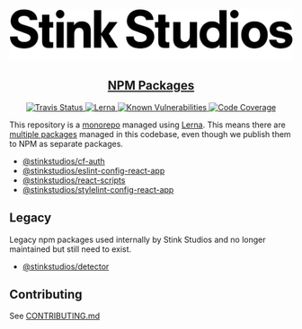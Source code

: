 <p align="center">
  <a href="https://stinkstudios.com/">
    <img alt="stink-studios" src="https://raw.githubusercontent.com/stinkstudios/logo/master/stink-studios-black.png" width="546">
  </a>
</p>
<h2 align="center">
  <a href="https://www.npmjs.com/org/stinkstudios" target="_blank" >NPM Packages</a>
</h2>

<p align="center">
  <a href="https://travis-ci.com/Stinkstudios/npm-packages">
    <img alt="Travis Status" src="https://travis-ci.com/Stinkstudios/npm-packages.svg?branch=master" />
  </a>
  <a href="https://lernajs.io/">
    <img alt="Lerna" src="https://img.shields.io/badge/maintained%20with-lerna-cc00ff.svg" />
  </a>
  <a href="https://snyk.io/test/github/Stinkstudios/npm-packages">
    <img alt="Known Vulnerabilities" src="https://snyk.io/test/github/Stinkstudios/npm-packages/badge.svg" />
  </a>
  <a href="https://codecov.io/gh/Stinkstudios/npm-packages">
    <img alt="Code Coverage" src="https://codecov.io/gh/Stinkstudios/npm-packages/branch/master/graph/badge.svg" />
  </a>
</p>

This repository is a [monorepo] managed using [Lerna]. This means there are [multiple packages](/packages) managed in this codebase, even though we publish them to NPM as separate packages.

- [@stinkstudios/cf-auth]
- [@stinkstudios/eslint-config-react-app]
- [@stinkstudios/react-scripts]
- [@stinkstudios/stylelint-config-react-app]

## Legacy

Legacy npm packages used internally by Stink Studios and no longer maintained but still need to exist.

- [@stinkstudios/detector]

## Contributing

See [CONTRIBUTING.md](./CONTRIBUTING.md)

[@stinkstudios/cf-auth]: https://www.npmjs.com/package/@stinkstudios/cf-auth
[@stinkstudios/eslint-config-react-app]: https://www.npmjs.com/package/@stinkstudios/eslint-config-react-app
[@stinkstudios/react-scripts]: https://www.npmjs.com/package/@stinkstudios/react-scripts
[@stinkstudios/stylelint-config-react-app]: https://www.npmjs.com/package/@stinkstudios/stylelint-config-react-app
[@stinkstudios/detector]: https://www.npmjs.com/package/@stinkstudios/detector
[monorepo]: https://trunkbaseddevelopment.com/monorepos/
[lerna]: https://github.com/lerna/lerna
